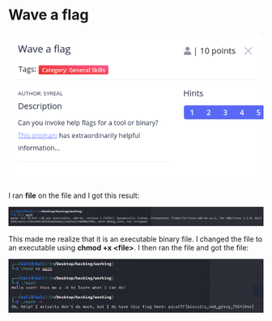 # Wave a flag

![](../../.gitbook/assets/image%20%2866%29.png)

I ran **file** on the file and I got this result:

![](../../.gitbook/assets/image%20%2876%29.png)

This made me realize that it is an executable binary file. I changed the file to an executable using **chmod +x &lt;file&gt;**. I then ran the file and got the file:

![](../../.gitbook/assets/image%20%2863%29.png)

